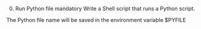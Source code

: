 0. Run Python file
mandatory
Write a Shell script that runs a Python script.

The Python file name will be saved in the environment variable $PYFILE


